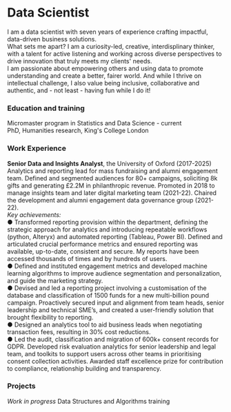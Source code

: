# Data Scientist
I am a data scientist with seven years of experience crafting impactful, data-driven business solutions. 
<br>What sets me apart? I am a curiosity-led, creative, interdisplinary thinker, with a talent for active listening and working across diverse perspectives to drive innovation that truly meets my clients' needs.
<br>I am passionate about empowering others and using data to promote understanding and create a better, fairer world. And while I thrive on intellectual challenge, I also value being inclusive, collaborative and authentic, and - not least - having fun while I do it!


### Education and training
Micromaster program in Statistics and Data Science - current
<br>PhD, Humanities research, King's College London

### Work Experience
<b>Senior Data and Insights Analyst</b>, the University of Oxford (2017-2025)
<br>Analytics and reporting lead for mass fundraising and alumni engagement team. Defined and segmented audiences for 80+ campaigns, soliciting 8k gifts and generating £2.2M in philanthropic revenue. Promoted in 2018 to manage insights team and later digital marketing team (2021-22). Chaired the development and alumni engagement data governance group (2021-22).
<br><i>Key achievements:</i>
<br>●	Transformed reporting provision within the department, defining the strategic approach for analytics and introducing repeatable workflows (python, Alteryx) and automated reporting (Tableau, Power BI). Defined and articulated crucial performance metrics and ensured reporting was available, up-to-date, consistent and secure. My reports have been accessed thousands of times and by hundreds of users.
<br>●	Defined and instituted engagement metrics and developed machine learning algorithms to improve audience segmentation and personalization, and guide the marketing strategy.
<br>●	Devised and led a reporting project involving a customisation of the database and classification of 1500 funds for a new multi-billion pound campaign. Proactively secured input and alignment from team heads, senior leadership and technical SME’s, and created a user-friendly solution that brought flexibility to reporting.
<br>●	Designed an analytics tool to aid business leads when negotiating transaction fees, resulting in 30% cost reductions.
<br>●	Led the audit, classification and migration of 600k+ consent records for GDPR. Developed risk evaluation analytics for senior leadership and legal team, and toolkits to support users across other teams in prioritising consent collection activities. Awarded staff excellence prize for contribution to compliance, relationship building and transparency.


### Projects
<i>Work in progress</i>
Data Structures and Algorithms training
